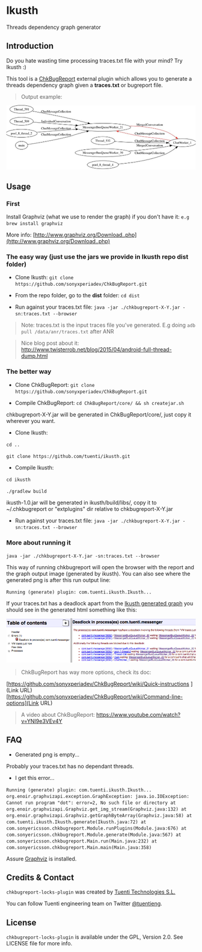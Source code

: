 Ikusth
======

Threads dependency graph generator

Introduction
------------

Do you hate wasting time processing traces.txt file with your mind? Try Ikusth :)

This tool is a [ChkBugReport](https://github.com/sonyxperiadev/ChkBugReport) external plugin which allows you to generate a threads dependency graph given a **traces.txt** or bugreport file.

> Output example:


![ikusth_outputsample.jpg](example/ikusth_outputsample.jpg)

Usage
-----

### First

Install Graphviz (what we use to render the graph) if you don't have it:
``
e.g brew install graphviz
``

More info: [http://www.graphviz.org/Download..php](http://www.graphviz.org/Download..php)

### The easy way (just use the jars we provide in Ikusth repo dist folder)



* Clone Ikusth:
``
git clone https://github.com/sonyxperiadev/ChkBugReport.git
``

* From the repo folder, go to the **dist** folder:
``
cd dist
``

* Run against your traces.txt file:
``
java -jar ./chkbugreport-X-Y.jar -sn:traces.txt --browser
``

>Note:
traces.txt is the input traces file you've generated.
E.g doing
``
adb pull /data/anr/traces.txt
``
 after ANR

>Nice blog post about it: http://www.twisterrob.net/blog/2015/04/android-full-thread-dump.html

### The better way

* Clone ChkBugReport:
``
git clone https://github.com/sonyxperiadev/ChkBugReport.git
``

* Compile ChkBugReport:
``
cd ChkBugReport/core/ && sh createjar.sh
``

chkbugreport-X-Y.jar will be generated in ChkBugReport/core/, just copy it wherever you want.

* Clone Ikusth:

``
cd ..
``

``
git clone https://github.com/tuenti/ikusth.git
``

* Compile Ikusth:

``
cd ikusth
``

``
./gradlew build
``
      
ikusth-1.0.jar will be generated in ikusth/build/libs/, copy it to ~/.chkbugreport or "extplugins" dir relative to chkbugreport-X-Y.jar

* Run against your traces.txt file:
``
java -jar ./chkbugreport-X-Y.jar -sn:traces.txt --browser
``

### More about running it ###

``
java -jar ./chkbugreport-X-Y.jar -sn:traces.txt --browser
``

This way of running chkbugreport will open the browser with the report and the graph output image (generated by ikusth).
You can also see where the generated png is after this run output line:

``
Running (generate) plugin: com.tuenti.ikusth.Ikusth...
``

If your traces.txt has a deadlock apart from the [Ikusth generated graph](example/ikusth_outputsample.jpg) you should see in the generated html something like this:

![chkbugreport_outputsample.jpg](example/chkbugreport_outputsample.jpg)

> ChkBugReport has way more options, check its doc:

[https://github.com/sonyxperiadev/ChkBugReport/wiki/Quick-instructions
](Link URL)[https://github.com/sonyxperiadev/ChkBugReport/wiki/Command-line-options](Link URL)

> A video about ChkBugReport: https://www.youtube.com/watch?v=YNI9e3VEv4Y

FAQ
---

* Generated png is empty...

Probably your traces.txt has no dependant threads.

* I get this error...

``
Running (generate) plugin: com.tuenti.ikusth.Ikusth...
org.enoir.graphvizapi.exception.GraphException: java.io.IOException: Cannot run program "dot": error=2, No such file or directory
	at org.enoir.graphvizapi.Graphviz.get_img_stream(Graphviz.java:132)
	at org.enoir.graphvizapi.Graphviz.getGraphByteArray(Graphviz.java:58)
	at com.tuenti.ikusth.Ikusth.generate(Ikusth.java:72)
	at com.sonyericsson.chkbugreport.Module.runPlugins(Module.java:676)
	at com.sonyericsson.chkbugreport.Module.generate(Module.java:567)
	at com.sonyericsson.chkbugreport.Main.run(Main.java:232)
	at com.sonyericsson.chkbugreport.Main.main(Main.java:358)
``

Assure [Graphviz](http://www.graphviz.org/Download..php) is installed.

Credits & Contact
-----------------

`chkbugreport-locks-plugin` was created by [Tuenti Technologies S.L.](http://github.com/tuenti)

You can follow Tuenti engineering team on Twitter [@tuentieng](http://twitter.com/tuentieng).

License
-------

`chkbugreport-locks-plugin` is available under the GPL, Version 2.0. See LICENSE file
for more info.
